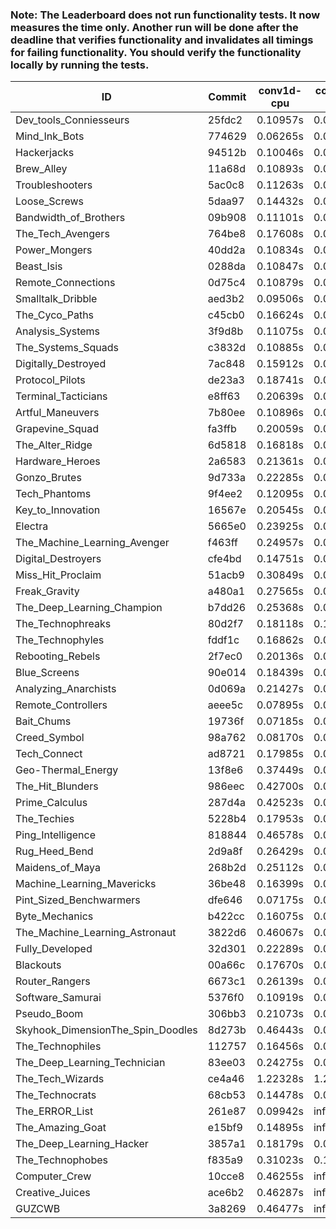 ### Note: The Leaderboard does not run functionality tests. It now measures the time only. Another run will be done after the deadline that verifies functionality and invalidates all timings for failing functionality. You should verify the functionality locally by running the tests.

|ID|Commit|conv1d-cpu|conv1d-gpu|DWSPConv2D-gpu|gemm-gpu|avg|
|-|-|-|-|-|-|-|
|Dev_tools_Conniesseurs|25fdc2|0.10957s|0.04445s|2.79896s|1.69611s|1.16227s|
|Mind_Ink_Bots|774629|0.06265s|0.06099s|2.83197s|1.75219s|1.17695s|
|Hackerjacks|94512b|0.10046s|0.05831s|2.81280s|1.74394s|1.17888s|
|Brew_Alley|11a68d|0.10893s|0.04428s|2.81202s|1.75900s|1.18106s|
|Troubleshooters|5ac0c8|0.11263s|0.05827s|2.84941s|1.70922s|1.18238s|
|Loose_Screws|5daa97|0.14432s|0.06000s|2.82330s|1.70458s|1.18305s|
|Bandwidth_of_Brothers|09b908|0.11101s|0.06381s|2.79869s|1.77249s|1.18650s|
|The_Tech_Avengers|764be8|0.17608s|0.05632s|2.80959s|1.72176s|1.19094s|
|Power_Mongers|40dd2a|0.10834s|0.04402s|2.86103s|1.75208s|1.19137s|
|Beast_Isis|0288da|0.10847s|0.08719s|2.86108s|1.71671s|1.19336s|
|Remote_Connections|0d75c4|0.10879s|0.04461s|2.86340s|1.75700s|1.19345s|
|Smalltalk_Dribble|aed3b2|0.09506s|0.06234s|2.81450s|1.80881s|1.19518s|
|The_Cyco_Paths|c45cb0|0.16624s|0.07154s|2.80929s|1.73428s|1.19534s|
|Analysis_Systems|3f9d8b|0.11075s|0.04489s|2.86919s|1.75827s|1.19577s|
|The_Systems_Squads|c3832d|0.10885s|0.04197s|2.87170s|1.76292s|1.19636s|
|Digitally_Destroyed|7ac848|0.15912s|0.06123s|2.80017s|1.76556s|1.19652s|
|Protocol_Pilots|de23a3|0.18741s|0.06494s|2.82200s|1.73481s|1.20229s|
|Terminal_Tacticians|e8ff63|0.20639s|0.06177s|2.79479s|1.75673s|1.20492s|
|Artful_Maneuvers|7b80ee|0.10896s|0.06996s|2.82867s|1.81661s|1.20605s|
|Grapevine_Squad|fa3ffb|0.20059s|0.06266s|2.86829s|1.71586s|1.21185s|
|The_Alter_Ridge|6d5818|0.16818s|0.09786s|2.82432s|1.76745s|1.21445s|
|Hardware_Heroes|2a6583|0.21361s|0.06585s|2.82323s|1.76795s|1.21766s|
|Gonzo_Brutes|9d733a|0.22285s|0.04472s|2.84922s|1.77827s|1.22377s|
|Tech_Phantoms|9f4ee2|0.12095s|0.08184s|2.81925s|1.87448s|1.22413s|
|Key_to_Innovation|16567e|0.20545s|0.04523s|2.88207s|1.76579s|1.22463s|
|Electra|5665e0|0.23925s|0.06104s|2.83685s|1.76620s|1.22584s|
|The_Machine_Learning_Avenger|f463ff|0.24957s|0.06752s|2.79900s|1.78847s|1.22614s|
|Digital_Destroyers|cfe4bd|0.14751s|0.06085s|2.80328s|1.89386s|1.22638s|
|Miss_Hit_Proclaim|51acb9|0.30849s|0.06503s|2.81181s|1.72387s|1.22730s|
|Freak_Gravity|a480a1|0.27565s|0.07234s|2.82218s|1.73958s|1.22743s|
|The_Deep_Learning_Champion|b7dd26|0.25368s|0.06884s|2.81539s|1.77410s|1.22800s|
|The_Technophreaks|80d2f7|0.18118s|0.14841s|2.83483s|1.75240s|1.22921s|
|The_Technophyles|fddf1c|0.16862s|0.04141s|2.94481s|1.76715s|1.23050s|
|Rebooting_Rebels|2f7ec0|0.20136s|0.06111s|2.81377s|1.85224s|1.23212s|
|Blue_Screens|90e014|0.18439s|0.05937s|2.80382s|1.88462s|1.23305s|
|Analyzing_Anarchists|0d069a|0.21427s|0.04527s|2.79114s|1.88261s|1.23332s|
|Remote_Controllers|aeee5c|0.07895s|0.04490s|3.05284s|1.79394s|1.24266s|
|Bait_Chums|19736f|0.07185s|0.06713s|2.80410s|2.04549s|1.24714s|
|Creed_Symbol|98a762|0.08170s|0.04436s|3.02436s|1.84622s|1.24916s|
|Tech_Connect|ad8721|0.17985s|0.06547s|2.81896s|1.95551s|1.25495s|
|Geo-Thermal_Energy|13f8e6|0.37449s|0.06913s|2.82233s|1.79314s|1.26477s|
|The_Hit_Blunders|986eec|0.42700s|0.05752s|2.81978s|1.75570s|1.26500s|
|Prime_Calculus|287d4a|0.42523s|0.07795s|2.81410s|1.76495s|1.27056s|
|The_Techies|5228b4|0.17953s|0.07803s|2.80584s|2.03041s|1.27345s|
|Ping_Intelligence|818844|0.46578s|0.05392s|2.80700s|1.76721s|1.27348s|
|Rug_Heed_Bend|2d9a8f|0.26429s|0.06178s|2.79745s|1.97844s|1.27549s|
|Maidens_of_Maya|268b2d|0.25112s|0.06293s|2.82484s|1.99385s|1.28318s|
|Machine_Learning_Mavericks|36be48|0.16399s|0.06871s|2.84088s|2.08637s|1.28999s|
|Pint_Sized_Benchwarmers|dfe646|0.07175s|0.05001s|3.10531s|1.94021s|1.29182s|
|Byte_Mechanics|b422cc|0.16075s|0.04665s|2.84290s|2.12122s|1.29288s|
|The_Machine_Learning_Astronaut|3822d6|0.46067s|0.07160s|2.80826s|1.83786s|1.29459s|
|Fully_Developed|32d301|0.22289s|0.06123s|2.82405s|2.08145s|1.29740s|
|Blackouts|00a66c|0.17670s|0.06293s|2.89468s|2.08290s|1.30430s|
|Router_Rangers|6673c1|0.26139s|0.06534s|3.11751s|1.95779s|1.35051s|
|Software_Samurai|5376f0|0.10919s|0.04423s|2.85555s|2.48707s|1.37401s|
|Pseudo_Boom|306bb3|0.21073s|0.04289s|3.22153s|2.04210s|1.37931s|
|Skyhook_DimensionThe_Spin_Doodles|8d273b|0.46443s|0.06320s|2.81419s|2.19981s|1.38541s|
|The_Technophiles|112757|0.16456s|0.04419s|2.80397s|2.64682s|1.41488s|
|The_Deep_Learning_Technician|83ee03|0.24275s|0.06224s|2.88099s|2.74358s|1.48239s|
|The_Tech_Wizards|ce4a46|1.22328s|1.26804s|2.79235s|2.06604s|1.83743s|
|The_Technocrats|68cb53|0.14478s|0.08164s|2.91726s|5.59500s|2.18467s|
|The_ERROR_List|261e87|0.09942s|infs|2.81910s|1.77116s|infs|
|The_Amazing_Goat|e15bf9|0.14895s|infs|infs|2.50410s|infs|
|The_Deep_Learning_Hacker|3857a1|0.18179s|0.06967s|infs|1.89678s|infs|
|The_Technophobes|f835a9|0.31023s|0.18118s|infs|1.76568s|infs|
|Computer_Crew|10cce8|0.46255s|infs|infs|4.38570s|infs|
|Creative_Juices|ace6b2|0.46287s|infs|infs|4.39666s|infs|
|GUZCWB|3a8269|0.46477s|infs|infs|4.40688s|infs|
